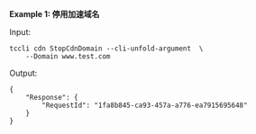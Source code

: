 **Example 1: 停用加速域名**



Input: 

```
tccli cdn StopCdnDomain --cli-unfold-argument  \
    --Domain www.test.com
```

Output: 
```
{
    "Response": {
        "RequestId": "1fa8b845-ca93-457a-a776-ea7915695648"
    }
}
```

